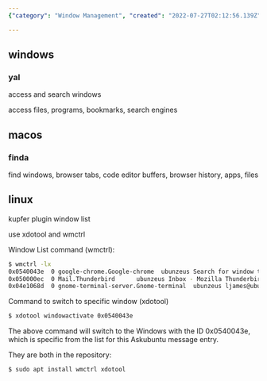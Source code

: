 ```yaml
---
{"category": "Window Management", "created": "2022-07-27T02:12:56.139Z", "date": "2022-07-27 02:12:56", "description": "This article provides detailed instructions on how to search and switch between windows using tools like xdotool and wmctrl for various operating systems such as Windows, macOS, and Linux. It covers the installation process via the apt package manager, making it easy for users to follow along and enhance their window management experience.", "modified": "2022-08-18T16:23:18.653Z", "tags": ["multi window manager", "productivity", "search window by name", "window manager"], "title": "Search And Switch To Window By Title"}

---
```


## windows

### yal

access and search windows

access files, programs, bookmarks, search engines

## macos

### finda

find windows, browser tabs, code editor buffers, browser history, apps, files

## linux

kupfer plugin window list

use xdotool and wmctrl

Window List command (wmctrl):

```bash
$ wmctrl -lx
0x0540043e  0 google-chrome.Google-chrome  ubunzeus Search for window title? - Ask Ubuntu - Google Chrome
0x050000ec  0 Mail.Thunderbird      ubunzeus Inbox - Mozilla Thunderbird
0x04e1068d  0 gnome-terminal-server.Gnome-terminal  ubunzeus ljames@ubunzeus: ~

```

Command to switch to specific window (xdotool)

```bash
$ xdotool windowactivate 0x0540043e

```

The above command will switch to the Windows with the ID 0x0540043e, which is specific from the list for this Askubuntu message entry.

They are both in the repository:

```bash
$ sudo apt install wmctrl xdotool

```
